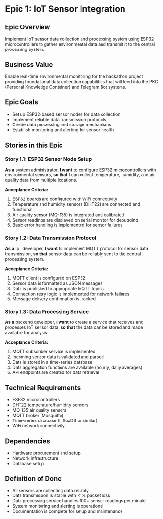 # Epic 1: IoT Sensor Integration

## Epic Overview
Implement IoT sensor data collection and processing system using ESP32 microcontrollers to gather environmental data and transmit it to the central processing system.

## Business Value
Enable real-time environmental monitoring for the hackathon project, providing foundational data collection capabilities that will feed into the PKC (Personal Knowledge Container) and Telegram Bot systems.

## Epic Goals
- Set up ESP32-based sensor nodes for data collection
- Implement reliable data transmission protocols
- Create data processing and storage mechanisms
- Establish monitoring and alerting for sensor health

## Stories in this Epic

### Story 1.1: ESP32 Sensor Node Setup
**As a** system administrator,
**I want** to configure ESP32 microcontrollers with environmental sensors,
**so that** I can collect temperature, humidity, and air quality data from multiple locations.

**Acceptance Criteria:**
1. ESP32 boards are configured with WiFi connectivity
2. Temperature and humidity sensors (DHT22) are connected and functional
3. Air quality sensor (MQ-135) is integrated and calibrated
4. Sensor readings are displayed on serial monitor for debugging
5. Basic error handling is implemented for sensor failures

### Story 1.2: Data Transmission Protocol
**As a** IoT developer,
**I want** to implement MQTT protocol for sensor data transmission,
**so that** sensor data can be reliably sent to the central processing system.

**Acceptance Criteria:**
1. MQTT client is configured on ESP32
2. Sensor data is formatted as JSON messages
3. Data is published to appropriate MQTT topics
4. Connection retry logic is implemented for network failures
5. Message delivery confirmation is tracked

### Story 1.3: Data Processing Service
**As a** backend developer,
**I want** to create a service that receives and processes IoT sensor data,
**so that** the data can be stored and made available for analysis.

**Acceptance Criteria:**
1. MQTT subscriber service is implemented
2. Incoming sensor data is validated and parsed
3. Data is stored in a time-series database
4. Data aggregation functions are available (hourly, daily averages)
5. API endpoints are created for data retrieval

## Technical Requirements
- ESP32 microcontrollers
- DHT22 temperature/humidity sensors
- MQ-135 air quality sensors
- MQTT broker (Mosquitto)
- Time-series database (InfluxDB or similar)
- WiFi network connectivity

## Dependencies
- Hardware procurement and setup
- Network infrastructure
- Database setup

## Definition of Done
- All sensors are collecting data reliably
- Data transmission is stable with <1% packet loss
- Data processing service handles 100+ sensor readings per minute
- System monitoring and alerting is operational
- Documentation is complete for setup and maintenance
